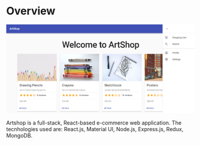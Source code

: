 # Overview 

![Screenshot](https://github.com/DownTheMatrix/Artshop/blob/master/Screenshot.png?raw=true)

Artshop is a full-stack, React-based e-commerce web application. The tecnhologies used are: React.js, Material UI, Node.js, Express.js, Redux, MongoDB.